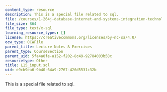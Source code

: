 ```yaml
---
content_type: resource
description: This is a special file related to sql.
file: /courses/1-264j-database-internet-and-systems-integration-technologies-fall-2013/e9cb9ea69b4064a92767426d5531c32b_L15_input.sql
file_size: 864
file_type: text/x-sql
learning_resource_types: []
license: https://creativecommons.org/licenses/by-nc-sa/4.0/
ocw_type: OCWFile
parent_title: Lecture Notes & Exercises
parent_type: CourseSection
parent_uid: 5fa4a8fe-a152-f202-8c49-92784003b58c
resourcetype: Other
title: L15_input.sql
uid: e9cb9ea6-9b40-64a9-2767-426d5531c32b
---
```

This is a special file related to sql.
